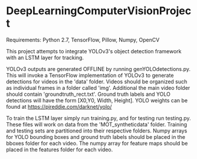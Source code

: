 # DeepLearningComputerVisionProject

Requirements: Python 2.7, TensorFlow, Pillow, Numpy, OpenCV

This project attempts to integrate YOLOv3's object detection framework with an LSTM layer for tracking.

YOLOv3 outputs are generated OFFLINE by running genYOLOdetections.py. This will invoke a TensorFlow implementation of YOLOv3 to generate detections for videos in the 'data' folder. Videos should be organized such as individual frames in a folder called 'img'. Additional the main video folder should contain 'groundtruth_rect.txt'. Ground truth labels and YOLO detections will have the form [X0,Y0, Width, Height]. YOLO weights can be found at https://pjreddie.com/darknet/yolo/

To train the LSTM layer simply run training.py, and for testing run testing.py. These files will work on data from the 'MOT_syntheticdata' folder. Training and testing sets are partitioned into their respective folders. Numpy arrays for YOLO bounding boxes and ground truth labels should be placed in the bboxes folder for each video. The numpy array for feature maps should be placed in the features folder for each video.
